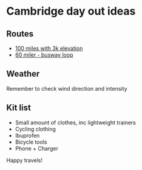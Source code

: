 # Cambridge day out ideas  

## Routes

- [100 miles with 3k elevation](https://www.strava.com/activities/11985829692)
- [60 miler - busway loop](https://www.strava.com/activities/12280366891)

## Weather
Remember to check wind direction and intensity

## Kit list
- Small amount of clothes, inc lightweight trainers
- Cycling clothing
- Ibuprofen
- Bicycle tools
- Phone + Charger

Happy travels!



